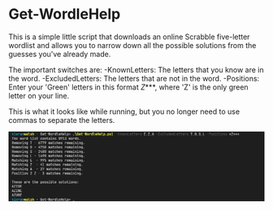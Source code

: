 # Get-WordleHelp
This is a simple little script that downloads an online Scrabble five-letter wordlist and allows you to narrow down all the possible solutions from the guesses you've already made.

The important switches are:
-KnownLetters: The letters that you know are in the word.
-ExcludedLetters: The letters that are not in the word.
-Positions: Enter your 'Green' letters in this format *Z****, where 'Z' is the only green letter on your line.

This is what it looks like while running, but you no longer need to use commas to separate the letters.

![img](https://raw.githubusercontent.com/kieranwalsh/img/main/Get-WordleHelp.png)



